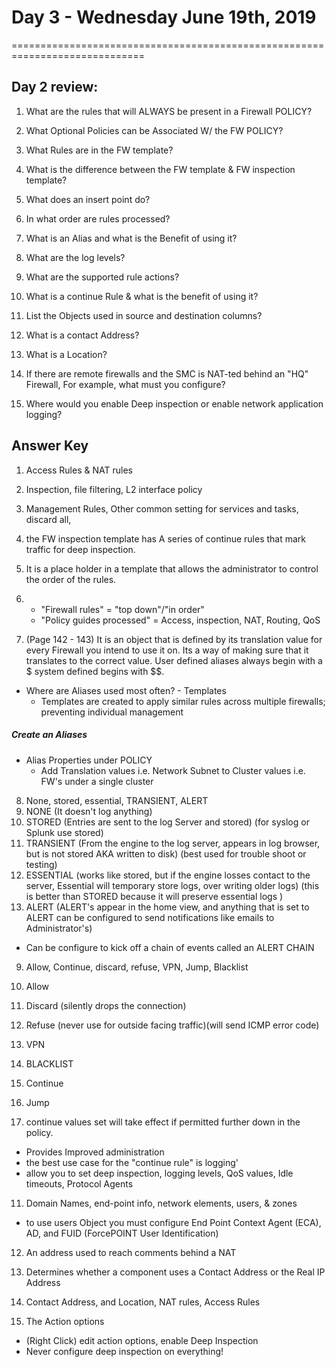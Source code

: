 # Day 3 - Wednesday June 19th, 2019
=============================================================================

## Day 2 review:
1. What are the rules that will ALWAYS be present in a Firewall POLICY?

2. What Optional Policies can be Associated W/ the FW POLICY?
3. What Rules are in the FW template?
4. What is the difference between the FW template & FW inspection template?
5. What does an insert point do?
6. In what order are rules processed?
7. What is an Alias and what is the Benefit of using it?
8. What are the log levels?
9. What are the supported rule actions?
10. What is a continue Rule & what is the benefit of using it?
11. List the Objects used in source and destination columns?
12. What is a contact Address?
13. What is a Location?
14. If there are remote firewalls and the SMC is NAT-ted behind an "HQ" Firewall, For example, what must you configure?
15. Where would you enable Deep inspection or enable network application logging?


## Answer Key
1. Access Rules & NAT rules
2. Inspection, file filtering, L2 interface policy
3. Management Rules, Other common setting for services and tasks, discard all,
4. the FW inspection template has A series of continue rules that mark traffic for deep inspection.
5. It is a place holder in a template that allows the administrator to control the order of the rules.
6. - "Firewall rules" = "top down"/"in order"
   - "Policy guides processed" = Access, inspection, NAT, Routing, QoS

7. (Page 142 - 143) It is an object that is defined by its translation value for every Firewall you intend to use it on. Its a way of making sure that it translates to the correct value. User defined aliases always begin with a $ system defined begins with $$.

- Where are Aliases used most often? - Templates
  - Templates are created to apply similar rules across multiple firewalls; preventing individual management

##### Create an Aliases
- Alias Properties under POLICY
  - Add Translation values i.e. Network Subnet to Cluster values i.e. FW's under a single cluster

8. None, stored, essential, TRANSIENT, ALERT
  1. NONE (It doesn't log anything)
  2. STORED (Entries are sent to the log Server and stored) (for syslog or Splunk use stored)
  3. TRANSIENT (From the engine to the log server, appears in log browser, but is not stored AKA written to disk) (best used for trouble shoot or testing)
  4. ESSENTIAL  (works like stored, but if the engine losses contact to the server, Essential will temporary store logs, over writing older logs) (this is better than STORED because it will preserve essential logs )
  5. ALERT (ALERT's appear in the home view, and anything that is set to ALERT can be configured to send notifications like emails to Administrator's)
  - Can be configure to kick off a chain of events called an ALERT CHAIN

9. Allow, Continue, discard, refuse, VPN, Jump, Blacklist
  1. Allow
  2. Discard (silently drops the connection)
  3. Refuse (never use for outside facing traffic)(will send ICMP error code)
  4. VPN
  5. BLACKLIST
  6. Continue
  7. Jump

10. continue values set will take effect if permitted further down in the policy.
 - Provides Improved administration
 - the best use case for the "continue rule" is logging'
 - allow you to set deep inspection, logging levels, QoS values, Idle timeouts, Protocol Agents

11. Domain Names, end-point info, network elements, users, & zones

  - to use users Object you must configure End Point Context Agent (ECA), AD, and FUID (ForcePOINT User Identification)

12. An address used to reach comments behind a NAT

13. Determines whether a component uses a Contact Address or the Real IP Address

14. Contact Address, and Location, NAT rules, Access Rules

15. The Action options
  - (Right Click) edit action options, enable Deep Inspection
  - Never configure deep inspection on everything!
